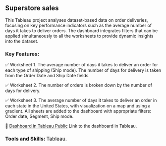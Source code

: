 ## Superstore sales 

This Tableau project analyses dataset-based data on order deliveries, focusing on key performance indicators such as the
average number of days it takes to deliver orders. The dashboard integrates filters that can be applied simultaneously 
to all the worksheets to provide dynamic insights into the dataset.

### Key Features:

✅ Worksheet 1. The average number of days it takes to deliver an order for each type of shipping (Ship mode). The number 
of days for delivery is taken from the Order Date and Ship Date fields.

✅ Worksheet 2. The number of orders is broken down by the number of days for delivery.

✅ Worksheet 3. The average number of days it takes to deliver an order in each state in the United States, with 
visualization on a map and using a gradient. All sheets are added to the dashboard with appropriate filters: Order date, 
Segment, Ship mode.

📂 [Dashboard in Tableau Public](https://public.tableau.com/app/profile/vitalii.kalyta/viz/superstore_sales_17392978083030/Dashboard1)
Link to the dashboard in Tableau.

### Tools and Skills: <span style="font-weight: lighter; font-size: 0,9em;">Tableau.</span>